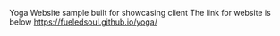 Yoga Website sample built for showcasing client
The link for website is below
https://fueledsoul.github.io/yoga/
